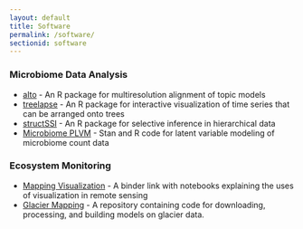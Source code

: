 ```yaml
---
layout: default
title: Software
permalink: /software/
sectionid: software
---
```


### Microbiome Data Analysis

* [alto](https://lasy.github.io/alto/) - An R package for multiresolution alignment of topic models
* [treelapse](https://krisrs1128.github.io/treelapse/) - An R package for interactive visualization of time series that can be arranged onto trees
* [structSSI](https://github.com/krisrs1128/structssi) - An R package for selective inference in hierarchical data
* [Microbiome PLVM](https://github.com/krisrs1128/microbiome_plvm) - Stan and R code for latent variable modeling of microbiome count data

### Ecosystem Monitoring

* [Mapping Visualization](https://mybinder.org/v2/gh/krisrs1128/mappingvis/HEAD) - A binder link with notebooks explaining the uses of visualization in remote sensing
* [Glacier Mapping](https://github.com/krisrs1128/glacier_mapping) - A repository containing code for downloading, processing, and building models on glacier data.
